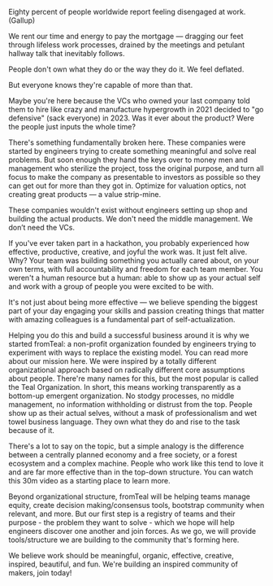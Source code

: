 Eighty percent of people worldwide report feeling disengaged at work. (Gallup)
 
We rent our time and energy to pay the mortgage — dragging our feet through lifeless work processes, drained by the meetings and petulant hallway talk that inevitably follows.
 
People don't own what they do or the way they do it. We feel deflated.
 
But everyone knows they're capable of more than that.  

Maybe you're here because the VCs who owned your last company told them to hire like crazy and manufacture hypergrowth in 2021 decided to "go defensive" (sack everyone) in 2023. Was it ever about the product? Were the people just inputs the whole time?

There's something fundamentally broken here. These companies were started by engineers trying to create something meaningful and solve real problems. But soon enough they hand the keys over to money men and management who sterilize the project, toss the original purpose, and turn all focus to make the company as presentable to investors as possible so they can get out for more than they got in. Optimize for valuation optics, not creating great products — a value strip-mine.

These companies wouldn't exist without engineers setting up shop and building the actual products. We don't need the middle management. We don’t need the VCs.

If you've ever taken part in a hackathon, you probably experienced how effective, productive, creative, and joyful the work was. It just felt alive. Why? Your team was building something you actually cared about, on your own terms, with full accountability and freedom for each team member. You weren't a human resource but a human: able to show up as your actual self and work with a group of people you were excited to be with.

It's not just about being more effective — we believe spending the biggest part of your day engaging your skills and passion creating things that matter with amazing colleagues is a fundamental part of self-actualization.

Helping you do this and build a successful business around it is why we started fromTeal: a non-profit organization founded by engineers trying to experiment with ways to replace the existing model. You can read more about our mission here. 
We were inspired by a totally different organizational approach based on radically different core assumptions about people. There're many names for this, but the most popular is called the Teal Organization. In short, this means working transparently as a bottom-up emergent organization. No stodgy processes, no middle management, no information withholding or distrust from the top. People show up as their actual selves, without a mask of professionalism and wet towel business language. They own what they do and rise to the task because of it.
 
There's a lot to say on the topic, but a simple analogy is the difference between a centrally planned economy and a free society, or a forest ecosystem and a complex machine. People who work like this tend to love it and are far more effective than in the top-down structure. You can watch this 30m video as a starting place to learn more.
 
Beyond organizational structure, fromTeal will be helping teams manage equity, create decision making/consensus tools, bootstrap community when relevant, and more. But our first step is a registry of teams and their purpose - the problem they want to solve - which we hope will help engineers discover one another and join forces. As we go, we will provide tools/structure we are building to the community that's forming here. 

We believe work should be meaningful, organic, effective, creative, inspired, beautiful, and fun. We're building an inspired community of makers, join today!
